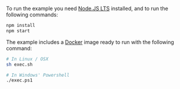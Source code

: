 To run the example you need [Node.JS LTS](https://nodejs.org/en/download/) installed, and to run the following commands:

```bash
npm install
npm start
```

The example includes a [Docker](https://www.docker.com) image ready to run with the following command:

```bash
# In Linux / OSX
sh exec.sh

# In Windows' Powershell
./exec.ps1
```